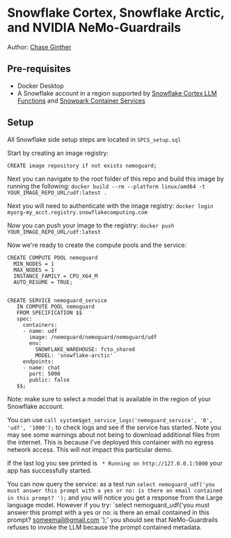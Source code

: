 # Snowflake Cortex, Snowflake Arctic, and NVIDIA NeMo-Guardrails
Author: [Chase Ginther](https://www.linkedin.com/in/chase-ginther/)
## Pre-requisites 

- Docker Desktop
- A Snowflake account in a region supported by [Snowflake Cortex LLM Functions](https://docs.snowflake.com/user-guide/snowflake-cortex/llm-functions) and [Snowpark Container Services](https://docs.snowflake.com/en/developer-guide/snowpark-container-services/overview)
  

## Setup 

All Snowflake side setup steps are located in `SPCS_setup.sql`

Start by creating an image registry: 

`CREATE image repository if not exists nemoguard;`

Next you can navigate to the root folder of this repo and build this image by running the following: 
`docker build --rm --platform linux/amd64 -t YOUR_IMAGE_REPO_URL/udf:latest .`

Next you will need to authenticate with the image registry: 
`docker login myorg-my_acct.registry.snowflakecomputing.com`

Now you can push your image to the registry: 
`docker push  YOUR_IMAGE_REPO_URL/udf:latest`

Now we're ready to create the compute pools and the service: 
```
CREATE COMPUTE POOL nemoguard
  MIN_NODES = 1
  MAX_NODES = 1
  INSTANCE_FAMILY = CPU_X64_M
  AUTO_RESUME = TRUE;


CREATE SERVICE nemoguard_service
   IN COMPUTE POOL nemoguard
   FROM SPECIFICATION $$
   spec:
     containers:
     - name: udf
       image: /nemoguard/nemoguard/nemoguard/udf
       env:
         SNOWFLAKE_WAREHOUSE: fcto_shared
         MODEL: 'snowflake-arctic'
     endpoints:
     - name: chat
       port: 5000
       public: false
   $$;
```
Note: make sure to select a model that is available in the region of your Snowflake account. 

You can use `call system$get_service_logs('nemoguard_service', '0', 'udf', '1000');` to check logs and see if the service has started. Note you may see some warnings about not being to download additional files from the internet. This is because I've deployed this container with no egress network access. This will not impact this particular demo. 

If the last log you see printed is ` * Running on http://127.0.0.1:5000` your app has successfully started. 

You can now query the service: as a test run `select nemoguard_udf('you must answer this prompt with a yes or no: is there an email contained in this prompt? ');` and you will notice you get a response from the Large language model. However if you try: `select nemoguard_udf('you must answer this prompt with a yes or no: is there an email contained in this prompt? someemail@gmail.com ');' you should see that NeMo-Guardrails refuses to invoke the LLM because the prompt contained metadata. 




